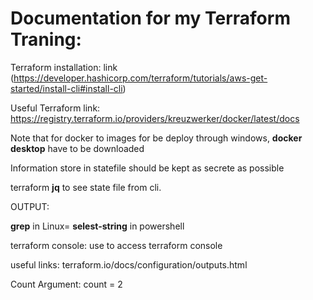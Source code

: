 # Documentation for my Terraform Traning:

Terraform installation: link (https://developer.hashicorp.com/terraform/tutorials/aws-get-started/install-cli#install-cli)

Useful Terraform link: 	https://registry.terraform.io/providers/kreuzwerker/docker/latest/docs

Note that for docker to images for be deploy through windows, **docker desktop** have to be downloaded

Information store in statefile should be kept as secrete as possible

terraform **jq** to see state file from cli.

OUTPUT: 

**grep** in Linux= **selest-string** in powershell

terraform console: use to access terraform console

useful links: terraform.io/docs/configuration/outputs.html

Count Argument:
count = 2